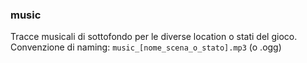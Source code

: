### music

Tracce musicali di sottofondo per le diverse location o stati del gioco.
Convenzione di naming: `music_[nome_scena_o_stato].mp3` (o .ogg)

